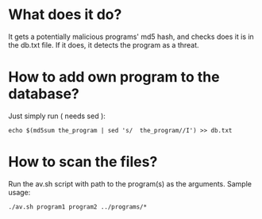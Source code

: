 # What does it do?
It gets a potentially malicious programs' md5 hash, and checks does it is in the db.txt file. If it does, it detects the program as a threat.
# How to add own program to the database?
Just simply run ( needs sed ):
```
echo $(md5sum the_program | sed 's/  the_program//I') >> db.txt
```
# How to scan the files?
Run the av.sh script with path to the program(s) as the arguments. Sample usage:
```
./av.sh program1 program2 ../programs/*
```
